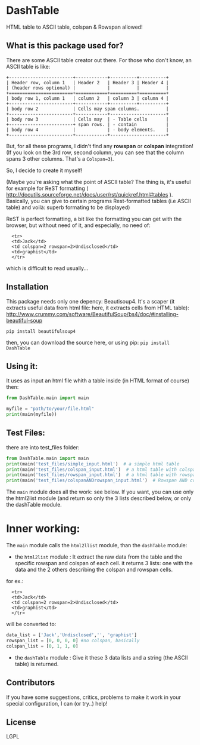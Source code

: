 DashTable
=========
HTML table to ASCII table, colspan & Rowspan allowed!

## What is this package used for?

There are some ASCII table creator out there.
For those who don't know, an ASCII table is like:

```
+------------------------+------------+----------+----------+
| Header row, column 1   | Header 2   | Header 3 | Header 4 |
| (header rows optional) |            |          |          |
+========================+============+==========+==========+
| body row 1, column 1   | column 2   | column 3 | column 4 |
+------------------------+------------+----------+----------+
| body row 2             | Cells may span columns.          |
+------------------------+------------+---------------------+
| body row 3             | Cells may  | - Table cells       |
+------------------------+ span rows. | - contain           |
| body row 4             |            | - body elements.    |
+------------------------+------------+---------------------+
```

But, for all these programs, I didn't find any **rowspan** or **colspan** integration! (If you look on the 3rd row, second column, you can see that the column spans 3 other columns. That's a `Colspan=3`).

So, I decide to create it myself!

(Maybe you're asking what the point of ASCII table? The thing is, it's useful for example for ReST formatting ( http://docutils.sourceforge.net/docs/user/rst/quickref.html#tables ).
Basically, you can give to certain programs Rest-formatted tables (i.e ASCII table) and voilà: superb formating to be displayed)

ReST is perfect formatting, a bit like the formatting you can get with the browser, but without need of it, and especially, no need of:
```
  <tr>
  <td>Jack</td>
  <td colspan=2 rowspan=2>Undisclosed</td>
  <td>graphist</td>
  </tr>
```
which is difficult to read usually...


## Installation

This package needs only one depency: Beautisoup4. It's a scaper (it extracts useful data from html file: here, it extracts cells from HTML table): http://www.crummy.com/software/BeautifulSoup/bs4/doc/#installing-beautiful-soup
```
pip install beautifulsoup4
```
then, you can download the source here, or using pip:
`pip install DashTable`

## Using it:

It uses as input an html file whith a table inside (in HTML format of course)
then:

```python
from DashTable.main import main

myfile = "path/to/your/file.html"
print(main(myfile))
```

## Test Files:

there are into test_files folder:

```python
from DashTable.main import main
print(main('test_files/simple_input.html')  # a simple html table
print(main('test_files/colspan_input.html')  # a html table with colspan cells
print(main('test_files/rowspan_input.html')  # a html table with rowspan cells
print(main('test_files/colspanANDrowspan_input.html')  # Rowspan AND colspan, both of them!
```

The `main` module does all the work: see below.
If you want, you can use only the html2list module (and return so only the 3 lists described below, or only the dashTable module.

# Inner working:
The `main` module calls the `html2llist` module, than the `dashTable` module:

* the `html2list` module :
It extract the raw data from the table and the specific rowspan and colspan of each cell.
it returns 3 lists: one with the data and the 2 others describing the colspan and rowspan cells.

for ex.:
```
  <tr>
  <td>Jack</td>
  <td colspan=2 rowspan=2>Undisclosed</td>
  <td>graphist</td>
  </tr>
```
will be converted to: 
```python
data_list = ['Jack','Undisclosed','', 'graphist'] 
rowspan_list = [0, 0, 0, 0] #no colspan, basically
colspan_list = [0, 1, 1, 0]
 ``` 

* the `dashTable` module :
Give it these 3 data lists and a string (the ASCII table) is returned.


## Contributors

If you have some suggestions, critics, problems to make it work in your special configuration, I can (or try..) help!

## License

LGPL